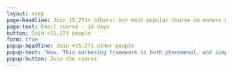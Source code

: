 ```yaml
---
layout: step
page-headline: Join 15,271+ others: our most popular course on modern growth marketing techniques
page-text: Email course - 14 days
button: Join +15,271 people
form: true
popup-headline: Join +15,271 other people
popup-text: "Wow. This marketing framework is both phenomenal, and simple"
popup-button: Join the course
---
```

